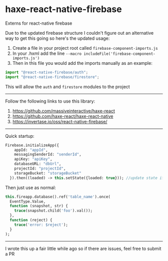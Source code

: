 # haxe-react-native-firebase

Externs for react-native firebase

Due to the updated firebase structure I couldn't figure out an alternative way to get this going so here's the updated usage:

1) Create a file in your project root called `firebase-component-imports.js`
2) In your .hxml add the line `--macro includeFile('firebase-component-imports.js')`
3) Then in this file you would add the imports manually as an example:
```javascript
import "@react-native-firebase/auth";
import "@react-native-firebase/firestore";
```
This will allow the `auth` and `firestore` modules to the project

---
Follow the following links to use this library:

1) <https://github.com/massiveinteractive/haxe-react>
2) <https://github.com/haxe-react/haxe-react-native>
3) <https://invertase.io/oss/react-native-firebase/>

---

Quick startup:
```haxe
Firebase.initializeApp({
    appId: "appId",
    messagingSenderId: "senderId",
    apiKey: "apiKey",
    databaseURL: "dbUrl",
    projectId: "projectId",
    storageBucket: "storageBucket"
  }).then((loaded) -> this.setState({loaded: true})); //update state if you want
```

Then just use as normal:

```haxe
this.fireapp.database().ref('table_name').once(
  EventType.Value,
  function (snapshot, str) {
    trace(snapshot.child('foo').val());
  },
  function (reject) {
    trace('error: $reject');
  }
);
```
---

I wrote this up a fair little while ago so if there are issues, feel free to submit a PR
